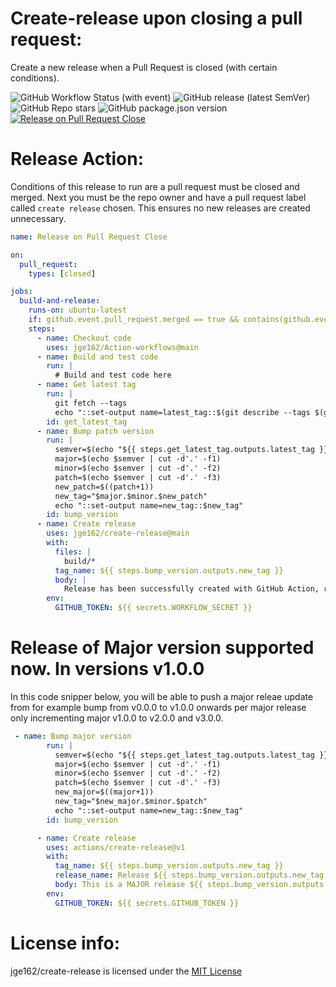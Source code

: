 # Create-release upon closing a pull request:

Create a new release when a Pull Request is closed (with certain conditions).

![GitHub Workflow Status (with event)](https://img.shields.io/github/actions/workflow/status/jge162/Action-Workflows/create_release.yml)
![GitHub release (latest SemVer)](https://img.shields.io/github/v/release/jge162/create-release)
![GitHub Repo stars](https://img.shields.io/github/stars/jge162/create-release)
![GitHub package.json version](https://img.shields.io/github/package-json/v/jge162/Action-workflows)
[![Release on Pull Request Close](https://github.com/jge162/create-release/actions/workflows/create_release.yml/badge.svg)](https://github.com/jge162/create-release/actions/workflows/create_release.yml)

# Release Action:

Conditions of this release to run are a pull request must be closed and merged. 
Next you must be the repo owner and have a pull request label called `create release` chosen. 
This ensures no new releases are created unnecessary.

```yaml
name: Release on Pull Request Close

on:
  pull_request:
    types: [closed]

jobs:
  build-and-release:
    runs-on: ubuntu-latest
    if: github.event.pull_request.merged == true && contains(github.event.pull_request.labels.*.name, 'create release') && github.event.pull_request.user.login == 'jge162'
    steps:
      - name: Checkout code
        uses: jge162/Action-workflows@main
      - name: Build and test code
        run: |
          # Build and test code here
      - name: Get latest tag
        run: |
          git fetch --tags
          echo "::set-output name=latest_tag::$(git describe --tags $(git rev-list --tags --max-count=1))"
        id: get_latest_tag
      - name: Bump patch version
        run: |
          semver=$(echo "${{ steps.get_latest_tag.outputs.latest_tag }}")
          major=$(echo $semver | cut -d'.' -f1)
          minor=$(echo $semver | cut -d'.' -f2)
          patch=$(echo $semver | cut -d'.' -f3)
          new_patch=$((patch+1))
          new_tag="$major.$minor.$new_patch"
          echo "::set-output name=new_tag::$new_tag"
        id: bump_version
      - name: Create release
        uses: jge162/create-release@main
        with:
          files: |
            build/*
          tag_name: ${{ steps.bump_version.outputs.new_tag }}
          body: |
            Release has been successfully created with GitHub Action, release: ${{ steps.bump_version.outputs.new_tag }}
        env:
          GITHUB_TOKEN: ${{ secrets.WORKFLOW_SECRET }}
```          

# Release of Major version supported now. In versions v1.0.0

In this code snipper below, you will be able to push a major releae update from for example bump
from v0.0.0 to v1.0.0 onwards per major release only incrementing major v1.0.0 to v2.0.0 and v3.0.0.

```yaml
 - name: Bump major version
        run: |
          semver=$(echo "${{ steps.get_latest_tag.outputs.latest_tag }}")
          major=$(echo $semver | cut -d'.' -f1)
          minor=$(echo $semver | cut -d'.' -f2)
          patch=$(echo $semver | cut -d'.' -f3)
          new_major=$((major+1))
          new_tag="$new_major.$minor.$patch"
          echo "::set-output name=new_tag::$new_tag"
        id: bump_version

      - name: Create release
        uses: actions/create-release@v1
        with:
          tag_name: ${{ steps.bump_version.outputs.new_tag }}
          release_name: Release ${{ steps.bump_version.outputs.new_tag }}
          body: This is a MAJOR release ${{ steps.bump_version.outputs.new_tag }} which will include feature updates.
        env:
          GITHUB_TOKEN: ${{ secrets.GITHUB_TOKEN }}
```

# License info:

jge162/create-release is licensed under the [MIT License](https://github.com/jge162/create-release/blob/main/LICENSE)
